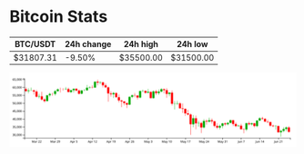 # Bitcoin Stats

BTC/USDT|24h change|24h high|24h low|
|---|---|---|---|
|$31807.31|-9.50%|$35500.00|$31500.00|

<img src="./chart.svg">
